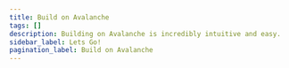 ```yaml
---
title: Build on Avalanche
tags: []
description: Building on Avalanche is incredibly intuitive and easy. 
sidebar_label: Lets Go!
pagination_label: Build on Avalanche
---
```

